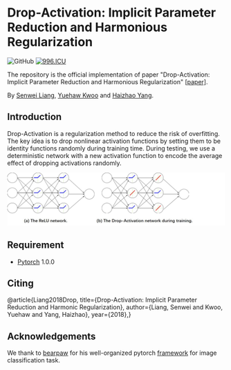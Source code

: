 # Drop-Activation: Implicit Parameter Reduction and Harmonious Regularization
![GitHub](https://img.shields.io/github/license/gbup-group/DIANet.svg)
[![996.ICU](https://img.shields.io/badge/link-996.icu-red.svg)](https://996.icu) 

The repository is the official implementation of paper "Drop-Activation: Implicit Parameter Reduction and Harmonious Regularization" [[paper]](https://arxiv.org/abs/1811.05850).

By [Senwei Liang](https://github.com/LeungSamWai), [Yuehaw Kwoo](https://www.google.com) and [Haizhao Yang](https://haizhaoyang.github.io/).

## Introduction
Drop-Activation is a regularization method to reduce the risk of overfitting. The key idea is to drop nonlinear activation functions by setting them to be identity functions randomly during training time. During testing, we use a deterministic network with a new activation function to encode the average effect of dropping activations randomly.

![image-w20](https://github.com/LeungSamWai/Drop-Activation/blob/master/images/fig-dropact.jpg)

## Requirement
* [Pytorch](https://pytorch.org/) 1.0.0

## Citing
@article{Liang2018Drop,
         title={Drop-Activation: Implicit Parameter Reduction and Harmonic Regularization},
         author={Liang, Senwei and Kwoo, Yuehaw and Yang, Haizhao},
         year={2018},}


## Acknowledgements
We thank to [bearpaw](https://github.com/bearpaw) for his well-organized pytorch [framework](https://github.com/bearpaw/pytorch-classification) for image classification task. 
